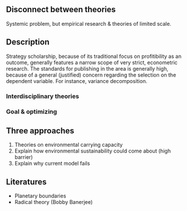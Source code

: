 ## Disconnect between theories

Systemic problem, but empirical research & theories of limited scale.

## Description

Strategy scholarship, because of its traditional focus on profitibility as an outcome, generally features a narrow scope of very strict, econometric research. The standards for publishing in the area is generally high, because of a general (justified) concern regarding the selection on the dependent variable. For instance, variance decomposition.

### Interdisciplinary theories

### Goal & optimizing 

## Three approaches

1. Theories on environmental carrying capacity
2. Explain how environmental sustainability could come about (high barrier)
3. Explain why current model fails

## Literatures
* Planetary boundaries
* Radical theory (Bobby Banerjee)